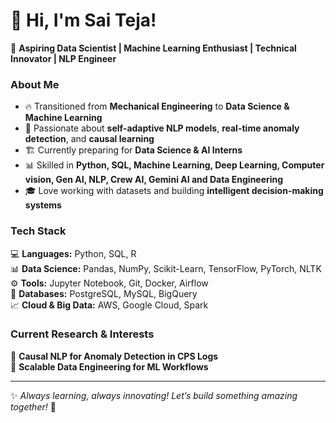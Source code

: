 # 👋 Hi, I'm Sai Teja!  

🚀 **Aspiring Data Scientist | Machine Learning Enthusiast | Technical Innovator | NLP Engineer**  

### **About Me**  
- 🔥 Transitioned from **Mechanical Engineering** to **Data Science & Machine Learning**  
- 🎯 Passionate about **self-adaptive NLP models**, **real-time anomaly detection**, and **causal learning**  
- 🏗️ Currently preparing for **Data Science & AI Interns**
- 📊 Skilled in **Python, SQL, Machine Learning, Deep Learning, Computer vision, Gen AI, NLP, Crew AI, Gemini  AI and Data Engineering**  
- 🎓 Love working with datasets and building **intelligent decision-making systems**  

### **Tech Stack**  
💻 **Languages:** Python, SQL, R  
📊 **Data Science:** Pandas, NumPy, Scikit-Learn, TensorFlow, PyTorch, NLTK
⚙️ **Tools:** Jupyter Notebook, Git, Docker, Airflow  
📡 **Databases:** PostgreSQL, MySQL, BigQuery  
📈 **Cloud & Big Data:** AWS, Google Cloud, Spark  

### **Current Research & Interests**    
🔹 **Causal NLP for Anomaly Detection in CPS Logs**  
🔹 **Scalable Data Engineering for ML Workflows**  
 

---

✨ *Always learning, always innovating! Let’s build something amazing together!* 🚀
